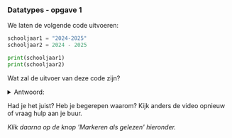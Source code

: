 ### Datatypes - opgave 1

We laten de volgende code uitvoeren:

```python
schooljaar1 = "2024-2025"
schooljaar2 = 2024 - 2025

print(schooljaar1)
print(schooljaar2)
```

Wat zal de uitvoer van deze code zijn?

<details>
  <summary>Antwoord:</summary> 
  2024-2025
  -1

</details>

Had je het juist? Heb je begerepen waarom? Kijk anders de video opnieuw of vraag hulp aan je buur.

*Klik daarna op de knop 'Markeren als gelezen' hieronder.*
